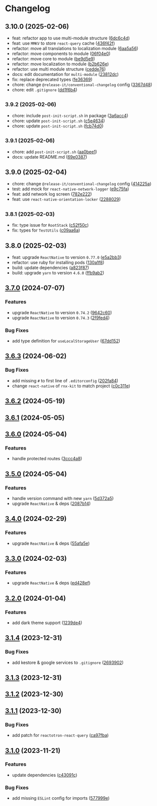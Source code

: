 # Changelog

## 3.10.0 (2025-02-06)

* feat: refactor app to use multi-module structure ([6dc6c4d](https://github.com/EslamElMeniawy/react-native-temp/commit/6dc6c4d))
* feat: use `MMKV` to store `react-query` cache ([436f42f](https://github.com/EslamElMeniawy/react-native-temp/commit/436f42f))
* refactor: move all translations to localization module ([6aa5a56](https://github.com/EslamElMeniawy/react-native-temp/commit/6aa5a56))
* refactor: move components to module ([06f04e0](https://github.com/EslamElMeniawy/react-native-temp/commit/06f04e0))
* refactor: move core to module ([be9d5e9](https://github.com/EslamElMeniawy/react-native-temp/commit/be9d5e9))
* refactor: move localization to module ([b2b626e](https://github.com/EslamElMeniawy/react-native-temp/commit/b2b626e))
* refactor: use multi module structure ([cedde76](https://github.com/EslamElMeniawy/react-native-temp/commit/cedde76))
* docs: edit documentation for `multi-module` ([23812dc](https://github.com/EslamElMeniawy/react-native-temp/commit/23812dc))
* fix: replace deprecated types ([fe36369](https://github.com/EslamElMeniawy/react-native-temp/commit/fe36369))
* chore: change `@release-it/conventional-changelog` config ([3367d48](https://github.com/EslamElMeniawy/react-native-temp/commit/3367d48))
* chore: edit `.gitignore` ([dd1f6b4](https://github.com/EslamElMeniawy/react-native-temp/commit/dd1f6b4))

## <small>3.9.2 (2025-02-06)</small>

* chore: include `post-init-script.sh` in package ([3a6acc4](https://github.com/EslamElMeniawy/react-native-temp/commit/3a6acc4))
* chore: update `post-init-script.sh` ([c5e4634](https://github.com/EslamElMeniawy/react-native-temp/commit/c5e4634))
* chore: update `post-init-script.sh` ([fcb74d0](https://github.com/EslamElMeniawy/react-native-temp/commit/fcb74d0))

## <small>3.9.1 (2025-02-06)</small>

* chore: add `post-init-script.sh` ([aa0bee1](https://github.com/EslamElMeniawy/react-native-temp/commit/aa0bee1))
* docs: update README.md ([69e0387](https://github.com/EslamElMeniawy/react-native-temp/commit/69e0387))

## 3.9.0 (2025-02-04)

* chore: change `@release-it/conventional-changelog` config ([414225a](https://github.com/EslamElMeniawy/react-native-temp/commit/414225a))
* test: add mock for `react-native-network-logger` ([e9c75fa](https://github.com/EslamElMeniawy/react-native-temp/commit/e9c75fa))
* feat: add network log screen ([782e222](https://github.com/EslamElMeniawy/react-native-temp/commit/782e222))
* feat: use `react-native-orientation-locker` ([2288029](https://github.com/EslamElMeniawy/react-native-temp/commit/2288029))

## <small>3.8.1 (2025-02-03)</small>

* fix: type issue for `RootStack` ([c52f50c](https://github.com/EslamElMeniawy/react-native-temp/commit/c52f50c))
* fix: types for `TestUtils` ([c09aa6a](https://github.com/EslamElMeniawy/react-native-temp/commit/c09aa6a))

## 3.8.0 (2025-02-03)

* feat: upgrade `ReactNative` to version `0.77.0` ([e5a2bb3](https://github.com/EslamElMeniawy/react-native-temp/commit/e5a2bb3))
* refactor: use ruby for installing pods ([130a1f8](https://github.com/EslamElMeniawy/react-native-temp/commit/130a1f8))
* build: update dependencies ([a823f87](https://github.com/EslamElMeniawy/react-native-temp/commit/a823f87))
* build: upgrade `yarn` to version `4.6.0` ([ffb9ab2](https://github.com/EslamElMeniawy/react-native-temp/commit/ffb9ab2))

## [3.7.0](https://github.com/EslamElMeniawy/react-native-temp/compare/v3.6.3...v3.7.0) (2024-07-07)


### Features

* upgrade `ReactNative` to version `0.74.2` ([9642c60](https://github.com/EslamElMeniawy/react-native-temp/commit/9642c60d64152c15df801a478c45d0d18e91446a))
* upgrade `ReactNative` to version `0.74.3` ([2f9fed4](https://github.com/EslamElMeniawy/react-native-temp/commit/2f9fed4dd879f14a6c824ae90ae92fe6089d7c11))


### Bug Fixes

* add type definition for `useLocalStorageUser` ([67dd152](https://github.com/EslamElMeniawy/react-native-temp/commit/67dd152ce2719bca4e0ded0d8150d20a1ccf2d81))

## [3.6.3](https://github.com/EslamElMeniawy/react-native-temp/compare/v3.6.2...v3.6.3) (2024-06-02)


### Bug Fixes

* add missing `#` to first line of `.editorconfig` ([202fa84](https://github.com/EslamElMeniawy/react-native-temp/commit/202fa84c37a63b090b99d8163c23dd61ae64ce68))
* change `react-native` of `rnx-kit` to match project ([c0c311e](https://github.com/EslamElMeniawy/react-native-temp/commit/c0c311e59992c157d08881acff316c8193bec7e2))

## [3.6.2](https://github.com/EslamElMeniawy/react-native-temp/compare/v3.6.1...v3.6.2) (2024-05-19)

## [3.6.1](https://github.com/EslamElMeniawy/react-native-temp/compare/v3.6.0...v3.6.1) (2024-05-05)

## [3.6.0](https://github.com/EslamElMeniawy/react-native-temp/compare/v3.5.0...v3.6.0) (2024-05-04)


### Features

* handle protected routes ([3ccc4a8](https://github.com/EslamElMeniawy/react-native-temp/commit/3ccc4a8342d208dd7b03b1af0289a74e13039842))

## [3.5.0](https://github.com/EslamElMeniawy/react-native-temp/compare/v3.4.0...v3.5.0) (2024-05-04)


### Features

* handle version command with new `yarn` ([5d372a5](https://github.com/EslamElMeniawy/react-native-temp/commit/5d372a5ca5eab35fd32b6c4a3d276419d28e168b))
* upgrade `ReactNative` & deps ([2087b14](https://github.com/EslamElMeniawy/react-native-temp/commit/2087b14c73107d4af8c3c628b7b5f4e1ecc57264))

## [3.4.0](https://github.com/EslamElMeniawy/react-native-temp/compare/v3.3.0...v3.4.0) (2024-02-29)


### Features

* upgrade `ReactNative` & deps ([55afa5e](https://github.com/EslamElMeniawy/react-native-temp/commit/55afa5e0eb70e5a756376aebf2d6c5d96aaa6fb8))

## [3.3.0](https://github.com/EslamElMeniawy/react-native-temp/compare/v3.2.0...v3.3.0) (2024-02-03)


### Features

* upgrade `ReactNative` & deps ([ed428ef](https://github.com/EslamElMeniawy/react-native-temp/commit/ed428ef421d6960f4a1ecb91eb51809b6c41758a))

## [3.2.0](https://github.com/EslamElMeniawy/react-native-temp/compare/v3.1.4...v3.2.0) (2024-01-04)


### Features

* add dark theme support ([1239de4](https://github.com/EslamElMeniawy/react-native-temp/commit/1239de44d9b31b835549d396e1ebc3c19e844381))

## [3.1.4](https://github.com/EslamElMeniawy/react-native-temp/compare/v3.1.3...v3.1.4) (2023-12-31)


### Bug Fixes

* add kestore & google services to `.gitignore` ([2693902](https://github.com/EslamElMeniawy/react-native-temp/commit/2693902b35959b034704aa612144f3eabf548e38))

## [3.1.3](https://github.com/EslamElMeniawy/react-native-temp/compare/v3.1.2...v3.1.3) (2023-12-31)

## [3.1.2](https://github.com/EslamElMeniawy/react-native-temp/compare/v3.1.1...v3.1.2) (2023-12-30)

## [3.1.1](https://github.com/EslamElMeniawy/react-native-temp/compare/v0.0.2-alpha.0...v3.1.1) (2023-12-30)


### Bug Fixes

* add patch for `reactotron-react-query` ([ca97fba](https://github.com/EslamElMeniawy/react-native-temp/commit/ca97fba474e6fc753d2012e55b24066560f8b416))

## [3.1.0](https://github.com/EslamElMeniawy/react-native-temp/compare/v3.0.0...v3.1.0) (2023-11-21)


### Features

* update dependencies ([c43091c](https://github.com/EslamElMeniawy/react-native-temp/commit/c43091c3ac03de12233c8d88f4ddf2afbaa53b79))


### Bug Fixes

* add missing `ESLint` config for imports ([577999e](https://github.com/EslamElMeniawy/react-native-temp/commit/577999e755247afb9fe9b6ae71eeaffeeda06f81))
